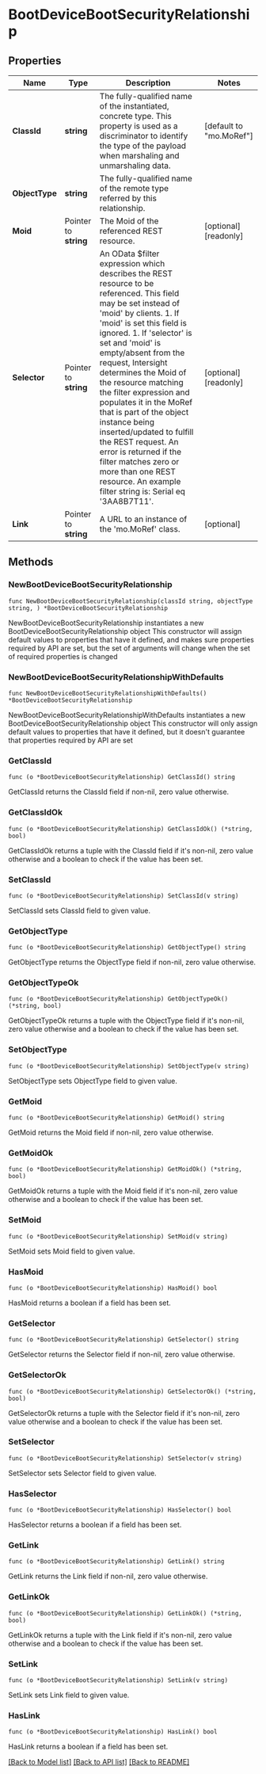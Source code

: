 # BootDeviceBootSecurityRelationship

## Properties

Name | Type | Description | Notes
------------ | ------------- | ------------- | -------------
**ClassId** | **string** | The fully-qualified name of the instantiated, concrete type. This property is used as a discriminator to identify the type of the payload when marshaling and unmarshaling data. | [default to "mo.MoRef"]
**ObjectType** | **string** | The fully-qualified name of the remote type referred by this relationship. | 
**Moid** | Pointer to **string** | The Moid of the referenced REST resource. | [optional] [readonly] 
**Selector** | Pointer to **string** | An OData $filter expression which describes the REST resource to be referenced. This field may be set instead of &#39;moid&#39; by clients. 1. If &#39;moid&#39; is set this field is ignored. 1. If &#39;selector&#39; is set and &#39;moid&#39; is empty/absent from the request, Intersight determines the Moid of the resource matching the filter expression and populates it in the MoRef that is part of the object instance being inserted/updated to fulfill the REST request. An error is returned if the filter matches zero or more than one REST resource. An example filter string is: Serial eq &#39;3AA8B7T11&#39;. | [optional] [readonly] 
**Link** | Pointer to **string** | A URL to an instance of the &#39;mo.MoRef&#39; class. | [optional] 

## Methods

### NewBootDeviceBootSecurityRelationship

`func NewBootDeviceBootSecurityRelationship(classId string, objectType string, ) *BootDeviceBootSecurityRelationship`

NewBootDeviceBootSecurityRelationship instantiates a new BootDeviceBootSecurityRelationship object
This constructor will assign default values to properties that have it defined,
and makes sure properties required by API are set, but the set of arguments
will change when the set of required properties is changed

### NewBootDeviceBootSecurityRelationshipWithDefaults

`func NewBootDeviceBootSecurityRelationshipWithDefaults() *BootDeviceBootSecurityRelationship`

NewBootDeviceBootSecurityRelationshipWithDefaults instantiates a new BootDeviceBootSecurityRelationship object
This constructor will only assign default values to properties that have it defined,
but it doesn't guarantee that properties required by API are set

### GetClassId

`func (o *BootDeviceBootSecurityRelationship) GetClassId() string`

GetClassId returns the ClassId field if non-nil, zero value otherwise.

### GetClassIdOk

`func (o *BootDeviceBootSecurityRelationship) GetClassIdOk() (*string, bool)`

GetClassIdOk returns a tuple with the ClassId field if it's non-nil, zero value otherwise
and a boolean to check if the value has been set.

### SetClassId

`func (o *BootDeviceBootSecurityRelationship) SetClassId(v string)`

SetClassId sets ClassId field to given value.


### GetObjectType

`func (o *BootDeviceBootSecurityRelationship) GetObjectType() string`

GetObjectType returns the ObjectType field if non-nil, zero value otherwise.

### GetObjectTypeOk

`func (o *BootDeviceBootSecurityRelationship) GetObjectTypeOk() (*string, bool)`

GetObjectTypeOk returns a tuple with the ObjectType field if it's non-nil, zero value otherwise
and a boolean to check if the value has been set.

### SetObjectType

`func (o *BootDeviceBootSecurityRelationship) SetObjectType(v string)`

SetObjectType sets ObjectType field to given value.


### GetMoid

`func (o *BootDeviceBootSecurityRelationship) GetMoid() string`

GetMoid returns the Moid field if non-nil, zero value otherwise.

### GetMoidOk

`func (o *BootDeviceBootSecurityRelationship) GetMoidOk() (*string, bool)`

GetMoidOk returns a tuple with the Moid field if it's non-nil, zero value otherwise
and a boolean to check if the value has been set.

### SetMoid

`func (o *BootDeviceBootSecurityRelationship) SetMoid(v string)`

SetMoid sets Moid field to given value.

### HasMoid

`func (o *BootDeviceBootSecurityRelationship) HasMoid() bool`

HasMoid returns a boolean if a field has been set.

### GetSelector

`func (o *BootDeviceBootSecurityRelationship) GetSelector() string`

GetSelector returns the Selector field if non-nil, zero value otherwise.

### GetSelectorOk

`func (o *BootDeviceBootSecurityRelationship) GetSelectorOk() (*string, bool)`

GetSelectorOk returns a tuple with the Selector field if it's non-nil, zero value otherwise
and a boolean to check if the value has been set.

### SetSelector

`func (o *BootDeviceBootSecurityRelationship) SetSelector(v string)`

SetSelector sets Selector field to given value.

### HasSelector

`func (o *BootDeviceBootSecurityRelationship) HasSelector() bool`

HasSelector returns a boolean if a field has been set.

### GetLink

`func (o *BootDeviceBootSecurityRelationship) GetLink() string`

GetLink returns the Link field if non-nil, zero value otherwise.

### GetLinkOk

`func (o *BootDeviceBootSecurityRelationship) GetLinkOk() (*string, bool)`

GetLinkOk returns a tuple with the Link field if it's non-nil, zero value otherwise
and a boolean to check if the value has been set.

### SetLink

`func (o *BootDeviceBootSecurityRelationship) SetLink(v string)`

SetLink sets Link field to given value.

### HasLink

`func (o *BootDeviceBootSecurityRelationship) HasLink() bool`

HasLink returns a boolean if a field has been set.


[[Back to Model list]](../README.md#documentation-for-models) [[Back to API list]](../README.md#documentation-for-api-endpoints) [[Back to README]](../README.md)


